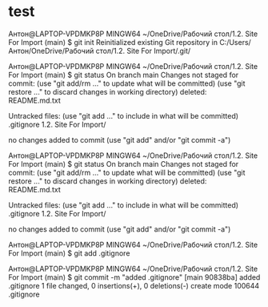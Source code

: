 # test

Антон@LAPTOP-VPDMKP8P MINGW64 ~/OneDrive/Рабочий стол/1.2. Site For Import (main)
$ git init
Reinitialized existing Git repository in C:/Users/Антон/OneDrive/Рабочий стол/1.2. Site For Import/.git/

Антон@LAPTOP-VPDMKP8P MINGW64 ~/OneDrive/Рабочий стол/1.2. Site For Import (main)
$ git status
On branch main
Changes not staged for commit:
  (use "git add/rm <file>..." to update what will be committed)
  (use "git restore <file>..." to discard changes in working directory)
        deleted:    README.md.txt

Untracked files:
  (use "git add <file>..." to include in what will be committed)
        .gitignore
        1.2. Site For Import/

no changes added to commit (use "git add" and/or "git commit -a")

Антон@LAPTOP-VPDMKP8P MINGW64 ~/OneDrive/Рабочий стол/1.2. Site For Import (main)
$ git status
On branch main
Changes not staged for commit:
  (use "git add/rm <file>..." to update what will be committed)
  (use "git restore <file>..." to discard changes in working directory)
        deleted:    README.md.txt

Untracked files:
  (use "git add <file>..." to include in what will be committed)
        .gitignore
        1.2. Site For Import/

no changes added to commit (use "git add" and/or "git commit -a")

Антон@LAPTOP-VPDMKP8P MINGW64 ~/OneDrive/Рабочий стол/1.2. Site For Import (main)
$ git add .gitignore

Антон@LAPTOP-VPDMKP8P MINGW64 ~/OneDrive/Рабочий стол/1.2. Site For Import (main)
$ git commit -m "added .gitignore"
[main 90838ba] added .gitignore
 1 file changed, 0 insertions(+), 0 deletions(-)
 create mode 100644 .gitignore
